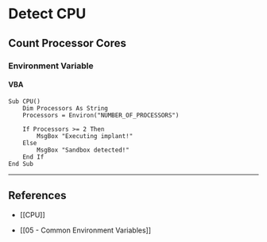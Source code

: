 # Detect CPU

## Count Processor Cores

### Environment Variable

#### VBA

```vbscript
Sub CPU()
	Dim Processors As String
	Processors = Environ("NUMBER_OF_PROCESSORS")

	If Processors >= 2 Then
		MsgBox "Executing implant!"
	Else
		MsgBox "Sandbox detected!"
	End If
End Sub
```

---
## References

- [[CPU]]

- [[05 - Common Environment Variables]]